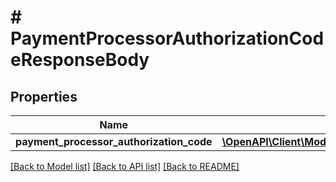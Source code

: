 # # PaymentProcessorAuthorizationCodeResponseBody

## Properties

Name | Type | Description | Notes
------------ | ------------- | ------------- | -------------
**payment_processor_authorization_code** | [**\OpenAPI\Client\Model\PaymentProcessorAuthorizationCodeResponse**](PaymentProcessorAuthorizationCodeResponse.md) |  | [optional]

[[Back to Model list]](../../README.md#models) [[Back to API list]](../../README.md#endpoints) [[Back to README]](../../README.md)
